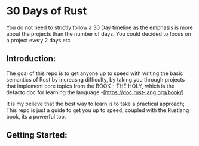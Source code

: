# 30 Days of Rust

You do not need to strictly follow a 30 Day timeline as the emphasis is more about the projects than the number of days. You could decided to focus on a project every 2 days etc

## Introduction:

The goal of this repo is to get anyone up to speed with writing the basic semantics of Rust by increasng difficulty, by taking you through projects that implement core topics from the BOOK - THE HOLY, which is the defacto doc for learning the language -[https://doc.rust-lang.org/book/]

It is my believe that the best way to learn is to take a practical approach; This repo is just a guide to get you up to speed, coupled with the Rustlang book, its a powerful too.

## Getting Started:
